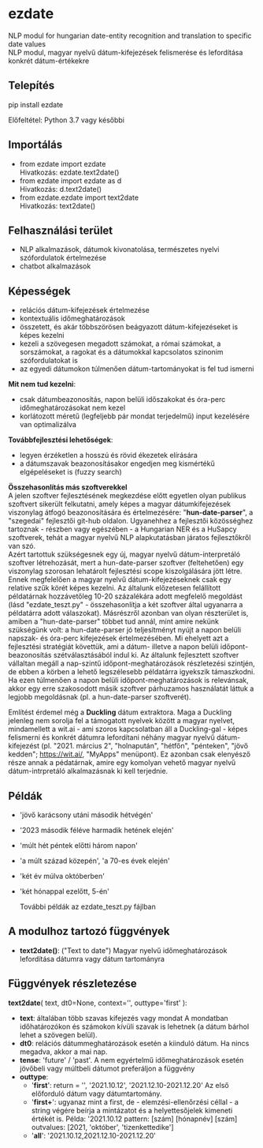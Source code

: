 # ezdate
NLP modul for hungarian date-entity recognition and translation to specific date values\
NLP modul, magyar nyelvű dátum-kifejezések felismerése és lefordítása konkrét dátum-értékekre

## Telepítés
pip install ezdate

Előfeltétel:  Python 3.7 vagy későbbi

## Importálás
- from ezdate import ezdate\
   Hivatkozás: ezdate.text2date()
- from ezdate import ezdate as d\
   Hivatkozás: d.text2date()
- from ezdate.ezdate import text2date\
   Hivatkozás: text2date()

## Felhasználási terület
- NLP alkalmazások, dátumok kivonatolása, természetes nyelvi szófordulatok értelmezése
- chatbot alkalmazások

## Képességek
- relációs dátum-kifejezések értelmezése
- kontextuális időmeghatározások
- összetett, és akár többszörösen beágyazott dátum-kifejezéseket is képes kezelni
- kezeli a szövegesen megadott számokat, a római számokat, a sorszámokat, a ragokat és a dátumokkal kapcsolatos szinonim szófordulatokat is
- az egyedi dátumokon túlmenően dátum-tartományokat is fel tud ismerni

**Mit nem tud kezelni**:
- csak dátumbeazonosítás, napon belüli időszakokat és óra-perc időmeghatározásokat nem kezel
- korlátozott méretű (legfeljebb pár mondat terjedelmű) input kezelésére van optimalizálva

**Továbbfejlesztési lehetőségek**:
- legyen érzéketlen a hosszú és rövid ékezetek elírására
- a dátumszavak beazonosításakor engedjen meg kismértékű elgépeléseket is (fuzzy search)

**Összehasonlítás más szoftverekkel**\
A jelen szoftver fejlesztésének megkezdése előtt egyetlen olyan publikus szoftvert sikerült felkutatni, amely képes a magyar dátumkifejezések viszonylag átfogó beazonosítására és értelmezésére:  "**hun-date-parser**", a "szegedai" fejlesztői git-hub oldalon.
Ugyanehhez a fejlesztői közösséghez tartoznak - részben vagy egészében - a Hungarian NER és a HuSapcy szoftverek, tehát a magyar nyelvű NLP alapkutatásban járatos fejlesztőkről van szó.\
Azért tartottuk szükségesnek egy új, magyar nyelvű dátum-interpretáló szoftver létrehozását, mert a hun-date-parser szoftver (feltehetően) egy viszonylag szorosan lehatárolt fejlesztési scope kiszolgálására jött létre. Ennek megfelelően a magyar nyelvű dátum-kifejezéseknek csak egy relative szűk körét képes kezelni. Az általunk előzetesen felállított példatárnak hozzávetőleg 10-20 százalékára adott megfelelő megoldást (lásd "ezdate_teszt.py" - összehasonlítja a két szoftver által ugyanarra a példatárra adott válaszokat). 
Másrészről azonban van olyan részterület is, amiben a "hun-date-parser" többet tud annál, mint amire nekünk szükségünk volt: a hun-date-parser jó teljesítményt nyújt a napon belüli napszak- és óra-perc kifejezések értelmezésében. Mi ehelyett azt a fejlesztési stratégiát követtük, ami a dátum- illetve a napon belüli időpont-beazonosítás szétválasztásából indul ki. Az általunk fejlesztett szoftver vállaltan megáll a nap-szintű időpont-meghatározások részletezési szintjén, de ebben a körben a lehető legszélesebb példatárra igyekszik támaszkodni. Ha ezen túlmenően a napon belüli időpont-meghatározások is relevánsak, akkor egy erre szakosodott másik szoftver párhuzamos használatát láttuk a legjobb megoldásnak (pl. a hun-date-parser szoftverét).

Említést érdemel még a **Duckling** dátum extraktora. Maga a Duckling jelenleg nem sorolja fel a támogatott nyelvek között a magyar nyelvet, mindamellett a wit.ai - ami szoros kapcsolatban áll a Duckling-gal - képes felismerni és konkrét dátumra lefordítani néhány magyar nyelvű dátum-kifejezést (pl. "2021. március 2", "holnapután", "hétfőn", "pénteken", "jövő kedden";  https://wit.ai/, "MyApps" menüpont). Ez azonban csak elenyésző része annak a pédatárnak, amire egy komolyan vehető magyar nyelvű dátum-intrpretáló alkalmazásnak ki kell terjednie. 


## Példák
- 'jövő karácsony utáni második hétvégén'
- '2023 második féléve harmadik hetének elején'
- 'múlt hét péntek előtti három napon'
- 'a múlt század közepén',   'a 70-es évek elején'
- 'két év múlva októberben'
- 'két hónappal ezelőtt, 5-én'

  További példák az ezdate_teszt.py fájlban


## A modulhoz tartozó függvények
- **text2date()**:   ("Text to date") Magyar nyelvű időmeghatározások lefordítása dátumra vagy dátum tartományra


## Függvények részletezése

**text2date**( text, dt0=None, context='', outtype='first' ):
- **text**:  általában több szavas kifejezés vagy mondat
        A mondatban időhatározókon és számokon kívüli szavak is lehetnek (a dátum bárhol lehet a szövegen belül).
- **dt0**:  relációs dátummeghatározások esetén a kiinduló dátum.
        Ha nincs megadva, akkor a mai nap.
- **tense**: 'future' / 'past'.  A nem egyértelmű időmeghatározások esetén jövőbeli vagy múltbeli dátumot preferáljon a függvény
- **outtype**:
    - '**first**':    return =  '',   '2021.10.12',  '2021.12.10-2021.12.20'     Az első előforduló dátum vagy dátumtartomány.
    - '**first+**':   ugyanaz mint a first, de - elemzési-ellenőrzési céllal - a string végére beírja a mintázatot és a helyettesőjelek kimeneti értékét is.
              Példa: '2021.10.12   pattern: [szám] [hónapnév] [szám]   outvalues: [2021, 'október', 'tizenkettedike']
    - '**all**':    '2021.10.12,2021.12.10-2021.12.20'
